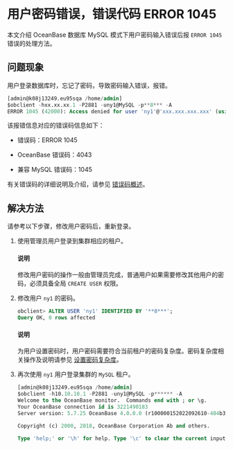 # 用户密码错误，错误代码 ERROR 1045

本文介绍 OceanBase 数据库 MySQL 模式下用户密码输入错误后报 `ERROR 1045` 错误的处理方法。

## 问题现象

用户登录数据库时，忘记了密码，导致密码输入错误，报错。

```sql
[admin@k08j13249.eu95sqa /home/admin]
$obclient -hxx.xx.xx.1 -P2881 -uny1@MySQL -p**8*** -A
ERROR 1045 (42000): Access denied for user 'ny1'@'xxx.xxx.xxx.xxx' (using password: YES)
```

该报错信息对应的错误码信息如下：

* 错误码：ERROR 1045

* OceanBase 错误码：4043

* 兼容 MySQL 错误码：1045

有关错误码的详细说明及介绍，请参见 [错误码概述](../../../700.reference/500.system-reference/600.error-code-of-mysql-mode/100.use-error-information-of-mysql-mode.md)。

## 解决方法

请参考以下步骤，修改用户密码后，重新登录。

1. 使用管理员用户登录到集群相应的租户。

   <main id="notice" type='explain'>
    <h4>说明</h4>
    <p> 修改用户密码的操作一般由管理员完成，普通用户如果需要修改其他用户的密码，必须具备全局 <code>CREATE USER</code> 权限。 </p>
   </main>

2. 修改用户 `ny1` 的密码。

   ```sql
   obclient> ALTER USER 'ny1' IDENTIFIED BY '**8***';
   Query OK, 0 rows affected
   ```

   <main id="notice" type='explain'>
     <h4>说明</h4>
     <p>为用户设置密码时，用户密码需要符合当前租户的密码复杂度。密码复杂度相关操作及说明请参见 <a href="../../../700.reference/200.administrator-guide/200.basic-database-management/400.manage-tenants/900.manage-users-and-permissions/300.mysql-mode/200.set-password-complexity-of-mysql-mode.md">设置密码复杂度</a>。</p>
   </main>

3. 再次使用 `ny1` 用户登录集群的 `MySQL` 租户。

   ```sql
   [admin@k08j13249.eu95sqa /home/admin]
   $obclient -h10.10.10.1 -P2881 -uny1@MySQL -p****** -A
   Welcome to the OceanBase monitor.  Commands end with ; or \g.
   Your OceanBase connection id is 3221490183
   Server version: 5.7.25 OceanBase 4.0.0.0 (r100000152022092610-404b3d7117dd0035698010c6e3b07948abc0e433) (Built Sep 26 2022 10:34:25)

   Copyright (c) 2000, 2018, OceanBase Corporation Ab and others.

   Type 'help;' or '\h' for help. Type '\c' to clear the current input statement.
   ```
